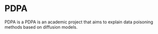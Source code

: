 # PDPA
PDPA is a PDPA is an academic project that aims to explain data poisoning methods based on diffusion models.
